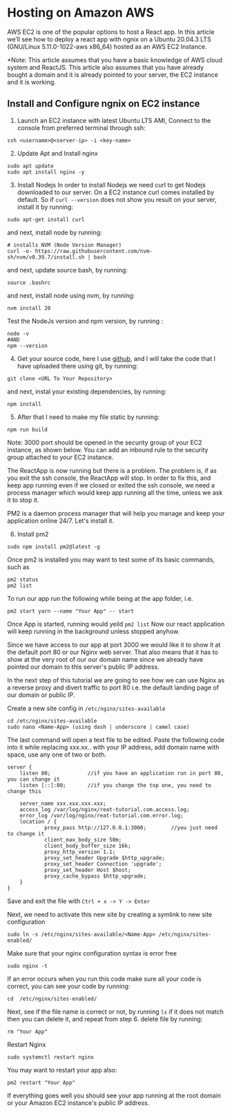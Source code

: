 # Hosting on Amazon AWS
AWS EC2 is one of the popular options to host a React app. In this article we’ll see how to deploy a react app with ngnix on a Ubuntu 20.04.3 LTS (GNU/Linux 5.11.0-1022-aws x86_64) hosted as an AWS EC2 Instance.

*Note: This article assumes that you have a basic knowledge of AWS cloud system and ReactJS. This article also assumes that you have already bought a domain and it is already pointed to your server, the EC2 instance and it is working.

## Install and Configure ngnix on EC2 instance
1. Launch an EC2 instance with latest Ubuntu LTS AMI, Connect to the console from preferred terminal through ssh:
```
ssh <username>@<server-ip> -i <key-name>
```

2. Update Apt and Install nginx
```
sudo apt update
sudo apt install nginx -y
```

3. Install Nodejs
In order to install Nodejs we need curl to get Nodejs downloaded to our server. On a EC2 instance curl comes installed by default. So if `curl --version` does not show you result on your server, install it by running:
```
sudo apt-get install curl
```
and next, install node by running:
```
# installs NVM (Node Version Manager)
curl -o- https://raw.githubusercontent.com/nvm-sh/nvm/v0.39.7/install.sh | bash
```
and next, update source bash, by running:
```
source .bashrc
```
and next, install node using nvm, by running: 
```
nvm install 20
```
Test the NodeJs version and npm version, by running :
```
node -v
#AND  
npm --version
```

4. Get your source code, here I use [github](github.com), and I will take the code that I have uploaded there using git, by running:
```
git clone <URL To Your Repository>
```
and next, instal your existing dependencies, by running:
```
npm install
```

5. After that I need to make my file static by running:
```
npm run build
```
Note: 3000 port should be opened in the security group of your EC2 instance, as shown below. You can add an inbound rule to the security group attached to your EC2 instance.

The ReactApp is now running but there is a problem. The problem is, if as you exit the ssh console, the ReactApp will stop. In order to fix this, and keep app running even if we closed or exited the ssh console, we need a process manager which would keep app running all the time, unless we ask it to stop it.

PM2 is a daemon process manager that will help you manage and keep your application online 24/7. Let's install it.

6. Install pm2
```
sudo npm install pm2@latest -g
```

Once pm2 is installed you may want to test some of its basic commands, such as
```
pm2 status
pm2 list 
```
To run our app run the following while being at the app folder, i.e. <Name App>
```
pm2 start yarn --name "Your App" -- start
```

Once App is started, running would yeild `pm2 list`
Now our react application will keep running in the background unless stopped anyhow.

Since we have access to our app at port 3000 we would like it to show it at the default port 80 or our Nginx web server. That also means that it has to show at the very root of our our domain name since we already have pointed our domain to this server's public IP address.

In the next step of this tutorial we are going to see how we can use Nginx as a reverse proxy and divert traffic to port 80 i.e. the default landing page of our domain or public IP.

Create a new site config in `/etc/nginx/sites-available`
```
cd /etc/nginx/sites-available
sudo nano <Name-App> (using dash | underscore | camel case)
```

The last command will open a text file to be edited. Paste the following code into it while replacing xxx.xx.. with your IP address, add domain name with space, use any one of two or both.
```
server {
    listen 80;            //if you have an application run in port 80, you can change it
    listen [::]:80;       //if you change the top one, you need to change this    
    
    server_name xxx.xxx.xxx.xxx;
    access_log /var/log/nginx/reat-tutorial.com.access.log;                
    error_log /var/log/nginx/reat-tutorial.com.error.log;       
    location / {
            proxy_pass http://127.0.0.1:3000;        //you just need to change it
            client_max_body_size 50m;
            client_body_buffer_size 16k;
            proxy_http_version 1.1;                                              
            proxy_set_header Upgrade $http_upgrade;                              
            proxy_set_header Connection 'upgrade';                               
            proxy_set_header Host $host;                                         
            proxy_cache_bypass $http_upgrade;   
    }
}
```

Save and exit the file with `Ctrl + x -> Y -> Enter`

Next, we need to activate this new site by creating a symlink to new site configuration
```
sudo ln -s /etc/nginx/sites-available/<Name-App> /etc/nginx/sites-enabled/
```
Make sure that your nginx configuration syntax is error free
```
sudo nginx -t
```
If an error occurs when you run this code make sure all your code is correct, you can see your code by running:
```
cd  /etc/nginx/sites-enabled/
```
Next, see if the file name is correct or not, by running `ls`
if it does not match then you can delete it, and repeat from step 6. delete file by running:
```
rm "Your App"
```
Restart Nginx
```
sudo systemctl restart nginx
```
You may want to restart your app also:
```
pm2 restart "Your App"
```
If everything goes well you should see your app running at the root domain or your Amazon EC2 instance's public IP address.

